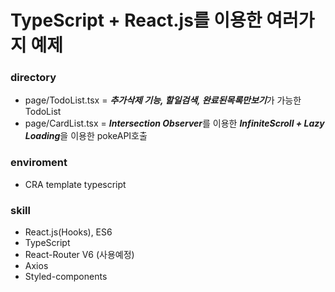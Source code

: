 #  TypeScript + React.js를 이용한 여러가지 예제

### directory
- page/TodoList.tsx = ***추가삭제 기능, 할일검색, 완료된목록만보기***가 가능한 TodoList
- page/CardList.tsx = ***Intersection Observer***를 이용한 ***InfiniteScroll + Lazy Loading***을 이용한 pokeAPI호출 

### enviroment
- CRA template typescript

### skill
- React.js(Hooks), ES6
- TypeScript
- React-Router V6 (사용예정)
- Axios
- Styled-components
